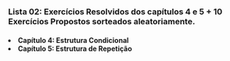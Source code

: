 ### Lista 02: Exercícios Resolvidos dos capítulos 4 e 5 + 10 Exercícios Propostos sorteados aleatoriamente.<p>
<h4> <li> Capítulo 4: Estrutura Condicional </li>
<li>Capítulo 5: Estrutura de Repetição </li> </h4> <p>

